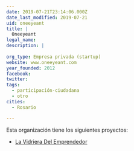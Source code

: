 ```yaml
---
date: 2019-07-21T23:14:06.000Z
date_last_modified: 2019-07-21
uid: oneeyeant
title: |
  Oneeyeant
legal_name: 
description: |
  
org_type: Empresa privada (startup)
website: www.oneeyeant.com
year_founded: 2012
facebook: 
twitter: 
tags:
  - participación-ciudadana
  - otro
cities: 
  - Rosario

---
```


Esta organización tiene los siguientes proyectos:

- [La Vidriera Del Emprendedor](/proyectos/la-vidriera-del-emprendedor)
